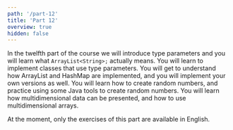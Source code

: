 ```yaml
---
path: '/part-12'
title: 'Part 12'
overview: true
hidden: false
---
```



<!-- Kurssimateriaalin kahdennessatoista osassa tutustut geneerisiin tyyppiparametreihin ja opit mitä merkintä ArrayList&lt;String&gt; oikeastaan tarkoittaa. Opit luomaan luokkia, joissa käytetään geneerisiä tyyppiparametreja. Tutustut ArrayListin ja HashMapin sisäiseen toteutukseen ja toteutat niistä yksinkertaiset omat versiot. Opit luomaan satunnaislukuja ja harjoittelet Javan valmiiden välineiden käyttöä satunnaislukujen luomiseen. Tutustut  moniulotteisen tiedon esittämiseen ja opit luomaan ja käsittelemään moniulotteisia taulukoita. -->

In the twelfth part of the course we will introduce type parameters and you will learn what `ArrayList<String>;` actually means.
You will learn to implement classes that use type parameters. You will get to understand how ArrayList and HashMap are implemented, and you will implement your own versions as well. You will learn how to create random numbers, and practice using some Java tools to create random numbers. You will learn how multidimensional data can be presented, and how to use multidimensional arrays.


<please-login></please-login>

<pages-in-this-section></pages-in-this-section>

At the moment, only the exercises of this part are available in English.

<exercises-in-this-section></exercises-in-this-section>
